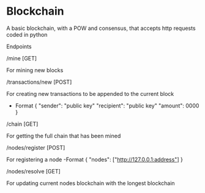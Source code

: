 # Blockchain
A basic blockchain, with a POW and consensus, that accepts http requests coded in python

Endpoints

/mine [GET]

For mining new blocks

/transactions/new [POST]

For creating new transactions to be appended to the current block 
- Format {
    "sender": "public key"
    "recipient": "public key"
    "amount": 0000
}

/chain [GET]

For getting the full chain that has been mined

/nodes/register [POST]

For registering a node
-Format {
    "nodes": ["http://127.0.0.1:address"]
}

/nodes/resolve [GET]

For updating current nodes blockchain with the longest blockchain

